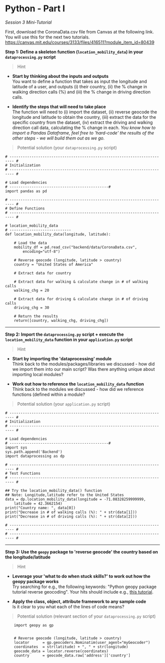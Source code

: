 # Python - Part I 

*Session 3 Mini-Tutorial*

First, download the CoronaData.csv file from Canvas at the following link. You will use this for the next two tutorials. https://canvas.mit.edu/courses/3133/files/416511?module_item_id=80439

**Step 1: Define a skeleton function (```location_mobility_data```) in your ```dataprocessing.py``` script**

> Hint

* **Start by thinking about the inputs and outputs**   
You want to define a function that takes as input the longitude and latitude of a user, and outputs (i) their country, (ii) the % change in walking direction calls (%) and (iii) the % change in driving direction calls. 

* **Identify the steps that will need to take place**   
The function will need to (i) import the dataset, (ii) reverse geocode the longitude and latitude to obtain the country, (iii) extract the data for the specific country from the dataset, (iv) extract the driving and walking direction call data, calculating the % change in each. *You know how to import a Pandas Dataframe, feel free to 'hard-code' the results of the other steps - we will build them out as we go.*

> Potential solution (your ```dataprocessing.py``` script)


```
# ------------------------------------------------------------------------ #
# Initialization
# ------------------------------------------------------------------------ #

# Load dependencies
# ---------------------------------------------#
import pandas as pd

# ------------------------------------------------------------------------ #
# Define Functions
# ------------------------------------------------------------------------ #

# location_mobility_data
# ----------------------------
def location_mobility_data(longitude, latitude):

	# Load the data
	mobility_df = pd.read_csv("backend/data/CoronaData.csv", 
		encoding="utf-8")

	# Reverse geocode (longitude, latitude > country)
	country = "United States of America"
	
	# Extract data for country

	# Extract data for walking & calculate change in # of walking calls
	walking_chg = 20
	
	# Extract data for driving & calculate change in # of driving calls
	driving_chg = 30
	
	# Return the results
	return([country, walking_chg, driving_chg])
```

<hr>

**Step 2: Import the ```dataprocessing.py``` script + execute the ```location_mobility_data``` function in your ```application.py``` script**

> Hint

* **Start by importing the 'dataprocessing' module**  
Think back to the modules/packages/libraries we discussed  - how did we import them into our main script? Was there anything unique about importing local modules?

* **Work out how to reference the ```location_mobility_data``` function**  
Think back to the modules we discussed  - how did we reference functions (defined within a module?


> Potential solution (your ```application.py``` script)

```
# ------------------------------------------------------------------------ #
# Initialization
# ------------------------------------------------------------------------ #

# Load dependencies
# ---------------------------------------------#
import sys
sys.path.append('Backend')
import dataprocessing as dp

# ------------------------------------------------------------------------ #
# Test Functions
# ------------------------------------------------------------------------ #

## Try the location_mobility_data() function
## Note: Longitude,latitude refer to the United States
data = dp.location_mobility_data(longitude = -71.08328259999999, 
	latitude = 42.3662154)
print("Country name: ", data[0])
print("Decrease in # of walking calls (%): " + str(data[1]))
print("Decrease in # of driving calls (%): " + str(data[2]))

# ------------------------------------------------------------------------ #
# ------------------------------------------------------------------------ #
```

<hr>

**Step 3: Use the ```geopy``` package to 'reverse geocode' the country based on the longitude/latitude**

> Hint

* **Leverage your 'what to do when stuck skills?' to work out how the geopy package works**  
Try searching for e.g., the following keywords: "Python geopy package tutorial reverse geocoding". Your hits should include e.g., [this tutorial](https://towardsdatascience.com/reverse-geocoding-in-python-a915acf29eb6"). 

* **Apply the class, object, attribute framework to any sample code**  
Is it clear to you what each of the lines of code means?


> Potential solution (relevant section of your ```dataprocessing.py``` script)

```
	import geopy as gp


	# Reverse geocode (longitude, latitude > country)
	locator      = gp.geocoders.Nominatim(user_agent="myGeocoder")       
	coordinates  = str(latitude) + ", " + str(longitude)    
	geocode_data = locator.reverse(coordinates)             
	country      = geocode_data.raw['address']['country']   
```
